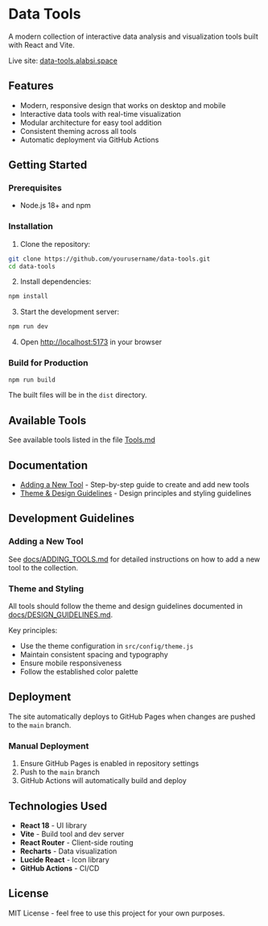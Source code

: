# Data Tools

A modern collection of interactive data analysis and visualization tools built with React and Vite.

Live site: [data-tools.alabsi.space](https://data-tools.alabsi.space)

## Features

- Modern, responsive design that works on desktop and mobile
- Interactive data tools with real-time visualization
- Modular architecture for easy tool addition
- Consistent theming across all tools
- Automatic deployment via GitHub Actions

## Getting Started

### Prerequisites

- Node.js 18+ and npm

### Installation

1. Clone the repository:
```bash
git clone https://github.com/yourusername/data-tools.git
cd data-tools
```

2. Install dependencies:
```bash
npm install
```

3. Start the development server:
```bash
npm run dev
```

4. Open [http://localhost:5173](http://localhost:5173) in your browser

### Build for Production

```bash
npm run build
```

The built files will be in the `dist` directory.

## Available Tools

See available tools listed in the file [Tools.md](./Tools.md)

## Documentation

- [Adding a New Tool](./docs/ADDING_TOOLS.md) - Step-by-step guide to create and add new tools
- [Theme & Design Guidelines](./docs/DESIGN_GUIDELINES.md) - Design principles and styling guidelines

## Development Guidelines

### Adding a New Tool

See [docs/ADDING_TOOLS.md](./docs/ADDING_TOOLS.md) for detailed instructions on how to add a new tool to the collection.

### Theme and Styling

All tools should follow the theme and design guidelines documented in [docs/DESIGN_GUIDELINES.md](./docs/DESIGN_GUIDELINES.md).

Key principles:
- Use the theme configuration in `src/config/theme.js`
- Maintain consistent spacing and typography
- Ensure mobile responsiveness
- Follow the established color palette

## Deployment

The site automatically deploys to GitHub Pages when changes are pushed to the `main` branch.

### Manual Deployment

1. Ensure GitHub Pages is enabled in repository settings
2. Push to the `main` branch
3. GitHub Actions will automatically build and deploy

## Technologies Used

- **React 18** - UI library
- **Vite** - Build tool and dev server
- **React Router** - Client-side routing
- **Recharts** - Data visualization
- **Lucide React** - Icon library
- **GitHub Actions** - CI/CD

## License

MIT License - feel free to use this project for your own purposes.

